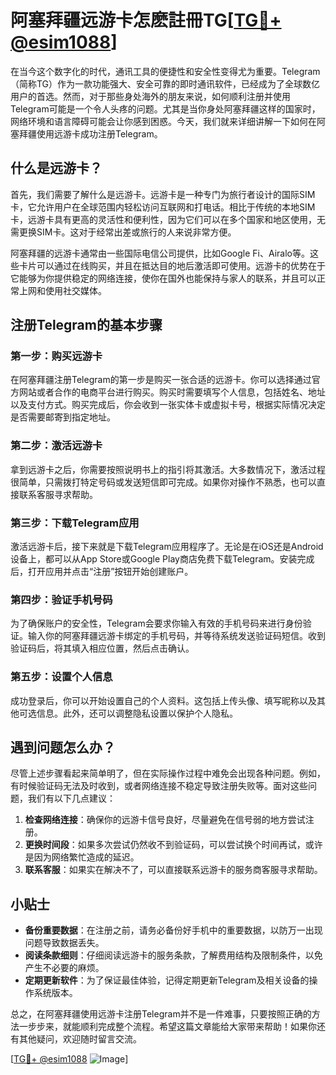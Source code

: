 # 阿塞拜疆远游卡怎麽註冊TG[[TG💪+ @esim1088](https://t.me/s/esim1088)]

在当今这个数字化的时代，通讯工具的便捷性和安全性变得尤为重要。Telegram（简称TG）作为一款功能强大、安全可靠的即时通讯软件，已经成为了全球数亿用户的首选。然而，对于那些身处海外的朋友来说，如何顺利注册并使用Telegram可能是一个令人头疼的问题。尤其是当你身处阿塞拜疆这样的国家时，网络环境和语言障碍可能会让你感到困惑。今天，我们就来详细讲解一下如何在阿塞拜疆使用远游卡成功注册Telegram。

## 什么是远游卡？

首先，我们需要了解什么是远游卡。远游卡是一种专门为旅行者设计的国际SIM卡，它允许用户在全球范围内轻松访问互联网和打电话。相比于传统的本地SIM卡，远游卡具有更高的灵活性和便利性，因为它们可以在多个国家和地区使用，无需更换SIM卡。这对于经常出差或旅行的人来说非常方便。

阿塞拜疆的远游卡通常由一些国际电信公司提供，比如Google Fi、Airalo等。这些卡片可以通过在线购买，并且在抵达目的地后激活即可使用。远游卡的优势在于它能够为你提供稳定的网络连接，使你在国外也能保持与家人的联系，并且可以正常上网和使用社交媒体。

## 注册Telegram的基本步骤

### 第一步：购买远游卡

在阿塞拜疆注册Telegram的第一步是购买一张合适的远游卡。你可以选择通过官方网站或者合作的电商平台进行购买。购买时需要填写个人信息，包括姓名、地址以及支付方式。购买完成后，你会收到一张实体卡或虚拟卡号，根据实际情况决定是否需要邮寄到指定地址。

### 第二步：激活远游卡

拿到远游卡之后，你需要按照说明书上的指引将其激活。大多数情况下，激活过程很简单，只需拨打特定号码或发送短信即可完成。如果你对操作不熟悉，也可以直接联系客服寻求帮助。

### 第三步：下载Telegram应用

激活远游卡后，接下来就是下载Telegram应用程序了。无论是在iOS还是Android设备上，都可以从App Store或Google Play商店免费下载Telegram。安装完成后，打开应用并点击“注册”按钮开始创建账户。

### 第四步：验证手机号码

为了确保账户的安全性，Telegram会要求你输入有效的手机号码来进行身份验证。输入你的阿塞拜疆远游卡绑定的手机号码，并等待系统发送验证码短信。收到验证码后，将其填入相应位置，然后点击确认。

### 第五步：设置个人信息

成功登录后，你可以开始设置自己的个人资料。这包括上传头像、填写昵称以及其他可选信息。此外，还可以调整隐私设置以保护个人隐私。

## 遇到问题怎么办？

尽管上述步骤看起来简单明了，但在实际操作过程中难免会出现各种问题。例如，有时候验证码无法及时收到，或者网络连接不稳定导致注册失败等。面对这些问题，我们有以下几点建议：

1. **检查网络连接**：确保你的远游卡信号良好，尽量避免在信号弱的地方尝试注册。
2. **更换时间段**：如果多次尝试仍然收不到验证码，可以尝试换个时间再试，或许是因为网络繁忙造成的延迟。
3. **联系客服**：如果实在解决不了，可以直接联系远游卡的服务商客服寻求帮助。

## 小贴士

- **备份重要数据**：在注册之前，请务必备份好手机中的重要数据，以防万一出现问题导致数据丢失。
- **阅读条款细则**：仔细阅读远游卡的服务条款，了解费用结构及限制条件，以免产生不必要的麻烦。
- **定期更新软件**：为了保证最佳体验，记得定期更新Telegram及相关设备的操作系统版本。

总之，在阿塞拜疆使用远游卡注册Telegram并不是一件难事，只要按照正确的方法一步步来，就能顺利完成整个流程。希望这篇文章能给大家带来帮助！如果你还有其他疑问，欢迎随时留言交流。

[[TG💪+ @esim1088](https://t.me/s/esim1088) ![Image](https://i.postimg.cc/4NQfJmqS/Snipaste-2025-05-13-00-14-12.png)]